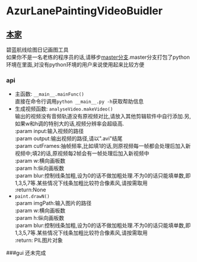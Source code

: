 # AzurLanePaintingVideoBuidler

## [本家](https://github.com/azurlane-doujin/azurlane-painting)

碧蓝航线绘图日记画图工具  
如果你不是一名老练的程序员的话,请移步[master分支](https://github.com/HHHHhgqcdxhg/azurlane-painting/tree/master).master分支打包了python环境在里面,对没有python环境的用户来说使用起来比较方便

### api
- 主函数:
    ```__main__.mainFunc()```  
    直接在命令行调用```python __main__.py -h```获取帮助信息
- 生成视频函数:
    ```analyseVideo.makeVideo()```  
    输出的视频没有音频轨道没有原视频对比,请放入其他剪辑软件中自行添加.另,如果w和h调的特别大的话,视频分辨率会超级高.  
    :param input:输入视频的路径  
    :param output:输出视频的路径,请以".avi"结尾  
    :param cutFrames:抽帧频率,比如填1的话,则原视频每一帧都会处理后加入新视频中;填2的话,原视频每2帧会有一帧处理后加入新视频中  
    :param w:横向画板数  
    :param h:纵向画板数  
    :param blur:控制线条加粗,设为0的话不做加粗处理.不为0的话只能填单数,即1,3,5,7等.某些情况下线条加粗比较符合像素风,请按需取用  
    :return:None  
- ```paint.drawN()```  
    :param imgPath:输入图片的路径  
    :param w:横向画板数  
    :param h:纵向画板数  
    :param blur:控制线条加粗,设为0的话不做加粗处理.不为0的话只能填单数,即1,3,5,7等.某些情况下线条加粗比较符合像素风,请按需取用  
    :return: PIL图片对象  
    
###gui
还未完成


